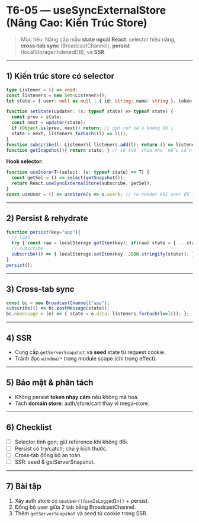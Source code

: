 # T6-05 — useSyncExternalStore (Nâng Cao: Kiến Trúc Store)

> Mục tiêu: Nâng cấp mẫu **state ngoài React**: selector hiệu năng, **cross‑tab sync** (BroadcastChannel), **persist** (localStorage/IndexedDB), và **SSR**.

---

## 1) Kiến trúc store có selector
```ts
type Listener = () => void;
const listeners = new Set<Listener>();
let state = { user: null as null | { id: string; name: string }, token: null as null | string };

function setState(updater: (s: typeof state) => typeof state) {
  const prev = state;
  const next = updater(state);
  if (Object.is(prev, next)) return; // giữ ref nếu không đổi
  state = next; listeners.forEach((l) => l());
}
function subscribe(l: Listener){ listeners.add(l); return () => listeners.delete(l); }
function getSnapshot(){ return state; } // có thể chia nhỏ nếu cần
```

**Hook selector**:
```ts
function useStore<T>(select: (s: typeof state) => T) {
  const getSel = () => select(getSnapshot());
  return React.useSyncExternalStore(subscribe, getSel);
}
const useUser = () => useStore(s => s.user); // re-render khi user đổi
```

---

## 2) Persist & rehydrate
```ts
function persist(key="app"){
  // load
  try { const raw = localStorage.getItem(key); if(raw) state = { ...state, ...JSON.parse(raw) }; } catch {}
  // subscribe
  subscribe(() => { localStorage.setItem(key, JSON.stringify(state)); });
}
persist();
```

---

## 3) Cross‑tab sync
```ts
const bc = new BroadcastChannel("app");
subscribe(() => bc.postMessage(state));
bc.onmessage = (e) => { state = e.data; listeners.forEach(l=>l()); };
```

---

## 4) SSR
- Cung cấp `getServerSnapshot` và **seed** state từ request cookie.  
- Tránh đọc `window/*` trong module scope (chỉ trong effect).

---

## 5) Bảo mật & phân tách
- Không persist **token nhạy cảm** nếu không mã hoá.  
- Tách **domain store**: auth/store/cart thay vì mega‑store.

---

## 6) Checklist
- [ ] Selector tinh gọn; giữ reference khi không đổi.  
- [ ] Persist có try/catch; chú ý kích thước.  
- [ ] Cross‑tab đồng bộ an toàn.  
- [ ] SSR: seed & getServerSnapshot.

---

## 7) Bài tập
1. Xây auth store có `useUser()`/`useIsLoggedIn()` + persist.  
2. Đồng bộ user giữa 2 tab bằng BroadcastChannel.  
3. Thêm `getServerSnapshot` và seed từ cookie trong SSR.
